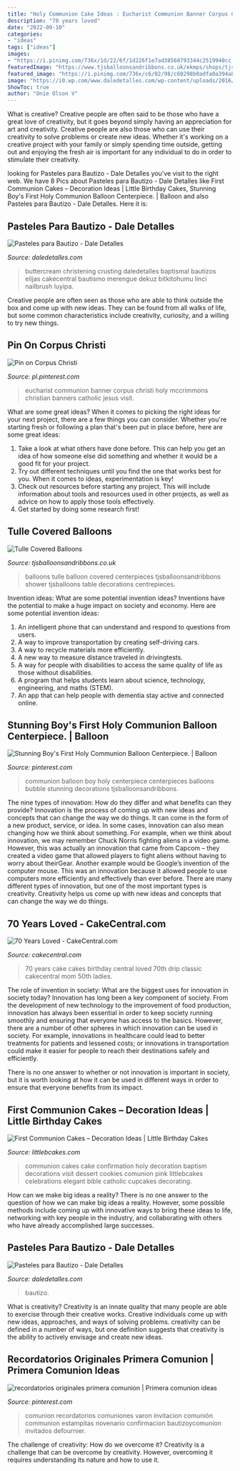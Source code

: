 ```yaml
---
title: "Holy Communion Cake Ideas : Eucharist Communion Banner Corpus Christi Holy Mccrimmons Christian Banners Catholic Jesus Visit"
description: "70 years loved"
date: "2022-09-10"
categories:
- "ideas"
tags: ["ideas"]
images:
- "https://i.pinimg.com/736x/1d/22/6f/1d226f1e7ad38568793344c2519940cc.jpg"
featuredImage: "https://www.tjsballoonsandribbons.co.uk/ekmps/shops/tjsballoons/resources/Design/p1010033.jpg"
featured_image: "https://i.pinimg.com/736x/c6/02/98/c60298b0adfa0a394a89e97c805da322--eucharist-christian-art.jpg"
image: "https://i0.wp.com/www.daledetalles.com/wp-content/uploads/2016/06/pastel-para-bautizo12.jpg"
ShowToc: true
author: "Onie Olson V"
---
```



What is creative?
Creative people are often said to be those who have a great love of creativity, but it goes beyond simply having an appreciation for art and creativity. Creative people are also those who can use their creativity to solve problems or create new ideas. Whether it's working on a creative project with your family or simply spending time outside, getting out and enjoying the fresh air is important for any individual to do in order to stimulate their creativity.

	

		
looking for Pasteles para Bautizo - Dale Detalles you've visit to the right web. We have 8 Pics about Pasteles para Bautizo - Dale Detalles like First Communion Cakes – Decoration Ideas | Little Birthday Cakes, Stunning Boy&#039;s First Holy Communion Balloon Centerpiece. | Balloon and also Pasteles para Bautizo - Dale Detalles. Here it is:
		
    
## Pasteles Para Bautizo - Dale Detalles

<img loading=lazy src="https://i0.wp.com/www.daledetalles.com/wp-content/uploads/2016/06/pastel-para-bautizo12.jpg" onerror="this.onerror=null;this.src='https://tse2.mm.bing.net/th?id=OIP.h2llx7ht_00xnXuZovH8hAHaIf&amp;pid=15.1';" alt="Pasteles para Bautizo - Dale Detalles">

_Source: daledetalles.com_

>buttercream christening crusting daledetalles baptismal bautizos elijas cakecentral bautismo merengue dekuz bitkitohumu linci nailbrush luyipa. 

	

Creative people are often seen as those who are able to think outside the box and come up with new ideas. They can be found from all walks of life, but some common characteristics include creativity, curiosity, and a willing to try new things.

    
## Pin On Corpus Christi

<img loading=lazy src="https://i.pinimg.com/736x/c6/02/98/c60298b0adfa0a394a89e97c805da322--eucharist-christian-art.jpg" onerror="this.onerror=null;this.src='https://tse2.mm.bing.net/th?id=OIP.2GwlonyX_4s1tKEeywv-tQCGEs&amp;pid=15.1';" alt="Pin on Corpus Christi">

_Source: pl.pinterest.com_

>eucharist communion banner corpus christi holy mccrimmons christian banners catholic jesus visit. 

	

What are some great ideas?
When it comes to picking the right ideas for your next project, there are a few things you can consider. Whether you're starting fresh or following a plan that's been put in place before, here are some great ideas:
1. Take a look at what others have done before. This can help you get an idea of how someone else did something and whether it would be a good fit for your project. 
2. Try out different techniques until you find the one that works best for you. When it comes to ideas, experimentation is key! 
3. Check out resources before starting any project. This will include information about tools and resources used in other projects, as well as advice on how to apply those tools effectively. 
4. Get started by doing some research first!

    
## Tulle Covered Balloons

<img loading=lazy src="https://www.tjsballoonsandribbons.co.uk/ekmps/shops/tjsballoons/resources/Design/p1010033.jpg" onerror="this.onerror=null;this.src='https://tse1.mm.bing.net/th?id=OIP.MfDvDXWLLRInCyZ2l2vkqwHaJ4&amp;pid=15.1';" alt="Tulle Covered Balloons">

_Source: tjsballoonsandribbons.co.uk_

>balloons tulle balloon covered centerpieces tjsballoonsandribbons shower tjsballoons table decorations centrepieces. 

	

Invention ideas: What are some potential invention ideas?
Inventions have the potential to make a huge impact on society and economy. Here are some potential invention ideas:
1. An intelligent phone that can understand and respond to questions from users. 
2. A way to improve transportation by creating self-driving cars. 
3. A way to recycle materials more efficiently. 
4. A new way to measure distance traveled in drivingtests. 
5. A way for people with disabilities to access the same quality of life as those without disabilities. 
6. A program that helps students learn about science, technology, engineering, and maths (STEM). 
7. An app that can help people with dementia stay active and connected online.

    
## Stunning Boy&#039;s First Holy Communion Balloon Centerpiece. | Balloon

<img loading=lazy src="https://i.pinimg.com/736x/82/0b/df/820bdf4a42798e2a435fb58df453a1da.jpg" onerror="this.onerror=null;this.src='https://tse2.mm.bing.net/th?id=OIP.mEe_UIKC8w4ulLxDDiyAiQHaJ3&amp;pid=15.1';" alt="Stunning Boy&#039;s First Holy Communion Balloon Centerpiece. | Balloon">

_Source: pinterest.com_

>communion balloon boy holy centerpiece centerpieces balloons bubble stunning decorations tjsballoonsandribbons. 

	

The nine types of innovation: How do they differ and what benefits can they provide?
Innovation is the process of coming up with new ideas and concepts that can change the way we do things. It can come in the form of a new product, service, or idea. In some cases, innovation can also mean changing how we think about something. For example, when we think about innovation, we may remember Chuck Norris fighting aliens in a video game. However, this was actually an innovation that came from Capcom – they created a video game that allowed players to fight aliens without having to worry about theirGear. Another example would be Google’s invention of the computer mouse. This was an innovation because it allowed people to use computers more efficiently and effectively than ever before. There are many different types of innovation, but one of the most important types is creativity. Creativity helps us come up with new ideas and concepts that can change the way we do things.

    
## 70 Years Loved - CakeCentral.com

<img loading=lazy src="https://cdn001.cakecentral.com/gallery/2016/08/900_70-years-loved-929521hq5uJ.jpg" onerror="this.onerror=null;this.src='https://tse1.mm.bing.net/th?id=OIP._ZAGIJO5oePLTxzxTHltmQHaKb&amp;pid=15.1';" alt="70 Years Loved - CakeCentral.com">

_Source: cakecentral.com_

>70 years cake cakes birthday central loved 70th drip classic cakecentral mom 50th ladies. 

	

The role of invention in society: What are the biggest uses for innovation in society today?
Innovation has long been a key component of society. From the development of new technology to the improvement of food production, innovation has always been essential in order to keep society running smoothly and ensuring that everyone has access to the basics. 
However, there are a number of other spheres in which innovation can be used in society. For example, innovations in healthcare could lead to better treatments for patients and lessened costs; or innovations in transportation could make it easier for people to reach their destinations safely and efficiently. 

There is no one answer to whether or not innovation is important in society, but it is worth looking at how it can be used in different ways in order to ensure that everyone benefits from its impact.

    
## First Communion Cakes – Decoration Ideas | Little Birthday Cakes

<img loading=lazy src="http://www.littlebcakes.com/wp-content/uploads/2014/02/First-Communion-Cake-Ideas.jpg" onerror="this.onerror=null;this.src='https://tse2.mm.bing.net/th?id=OIP.1RPWOvpRM8PYYx0NG-ujNAHaLV&amp;pid=15.1';" alt="First Communion Cakes – Decoration Ideas | Little Birthday Cakes">

_Source: littlebcakes.com_

>communion cakes cake confirmation holy decoration baptism decorations visit dessert cookies comunion pink littlebcakes celebrations elegant bible catholic cupcakes decorating. 

	

How can we make big ideas a reality?
There is no one answer to the question of how we can make big ideas a reality. However, some possible methods include coming up with innovative ways to bring these ideas to life, networking with key people in the industry, and collaborating with others who have already accomplished large successes.

    
## Pasteles Para Bautizo - Dale Detalles

<img loading=lazy src="https://i1.wp.com/www.daledetalles.com/wp-content/uploads/2016/06/pastel-para-bautizo9.jpg?resize=550%2C733" onerror="this.onerror=null;this.src='https://tse1.mm.bing.net/th?id=OIP.uttunK40hkMhEbeZLFDk_wHaJ3&amp;pid=15.1';" alt="Pasteles para Bautizo - Dale Detalles">

_Source: daledetalles.com_

>bautizo. 

	

What is creativity?
Creativity is an innate quality that many people are able to exercise through their creative works. Creative individuals come up with new ideas, approaches, and ways of solving problems. creativity can be defined in a number of ways, but one definition suggests that creativity is the ability to actively envisage and create new ideas.

    
## Recordatorios Originales Primera Comunion | Primera Comunion Ideas

<img loading=lazy src="https://i.pinimg.com/736x/1d/22/6f/1d226f1e7ad38568793344c2519940cc.jpg" onerror="this.onerror=null;this.src='https://tse3.mm.bing.net/th?id=OIP.nRFnbQtcaEuMQRwvYB-_KAAAAA&amp;pid=15.1';" alt="recordatorios originales primera comunion | Primera comunion ideas">

_Source: pinterest.com_

>comunion recordatorios comuniones varon invitacion comunión communion estampitas novenario confirmacion bautizoycomunion invitados defournier. 

	

The challenge of creativity: How do we overcome it?
Creativity is a challenge that can be overcome by creativity. However, overcoming it requires understanding its nature and how to use it.

